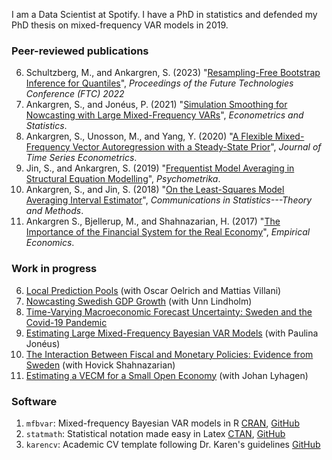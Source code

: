 I am a Data Scientist at Spotify. I have a PhD in statistics and defended my PhD thesis on mixed-frequency VAR models in 2019. 

### Peer-reviewed publications
6. Schultzberg, M., and Ankargren, S. (2023) "[Resampling-Free Bootstrap Inference for Quantiles](https://doi.org/10.1007/978-3-031-18461-1_36)", *Proceedings of the Future Technologies Conference (FTC) 2022*
5. Ankargren, S., and Jonéus, P. (2021) "[Simulation Smoothing for Nowcasting with Large Mixed-Frequency VARs](https://doi.org/10.1016/j.ecosta.2020.05.007)", *Econometrics and Statistics*.
4. Ankargren, S., Unosson, M., and Yang, Y. (2020) "[A Flexible Mixed-Frequency Vector Autoregression with a Steady-State Prior](https://www.degruyter.com/view/journals/jtse/ahead-of-print/article-10.1515-jtse-2018-0034/article-10.1515-jtse-2018-0034.xml)", *Journal of Time Series Econometrics*.
3. Jin, S., and Ankargren, S. (2019) "[Frequentist Model Averaging in Structural Equation Modelling](https://link.springer.com/article/10.1007/s11336-018-9624-y)", *Psychometrika*.
2. Ankargren, S., and Jin, S. (2018) "[On the Least-Squares Model Averaging Interval Estimator](http://www.tandfonline.com/doi/full/10.1080/03610926.2017.1300272)", *Communications in Statistics---Theory and Methods*.
1. Ankargren S., Bjellerup, M., and Shahnazarian, H. (2017) "[The Importance of the Financial System for the Real Economy](http://link.springer.com/article/10.1007/s00181-016-1175-4)", *Empirical Economics*.

### Work in progress

6. [Local Prediction Pools](https://arxiv.org/abs/2112.09073) (with Oscar Oelrich and Mattias Villani)
5. [Nowcasting Swedish GDP Growth](https://www.konj.se/download/18.186c6658177007380ced94aa/1612275575478/Working%20paper%20154.pdf) (with Unn Lindholm)
4. [Time-Varying Macroeconomic Forecast Uncertainty: Sweden and the Covid-19 Pandemic](https://www.konj.se/download/18.3d1e79df1746a00a2456b37f/1600240930956/Working%20paper%20153_Time-Varying%20Macroeconomic%20Forecast%20Uncertainty.pdf)
3. [Estimating Large Mixed-Frequency Bayesian VAR Models](https://arxiv.org/abs/1912.02231) (with Paulina Jonéus)
2. [The Interaction Between Fiscal and Monetary Policies: Evidence from Sweden](https://www.riksbank.se/globalassets/media/rapporter/working-papers/2019/no.-365-the-interaction-between-fiscal-and-monetary-policies-evidence-from-sweden.pdf) (with Hovick Shahnazarian)
1. <a href="../assets/files/VECM_190918.pdf">Estimating a VECM for a Small Open Economy</a> (with Johan Lyhagen)

### Software

1. `mfbvar`: Mixed-frequency Bayesian VAR models in R [CRAN](https://CRAN.R-project.org/package=mfbvar), [GitHub](https://github.com/ankargren/mfbvar)
3. `statmath`: Statistical notation made easy in Latex [CTAN](https://ctan.org/pkg/statmath), [GitHub](https://github.com/ankargren/statmath)
4. `karencv`: Academic CV template following Dr. Karen's guidelines [GitHub](https://github.com/ankargren/karencv)
